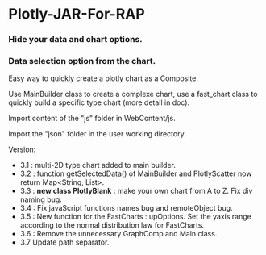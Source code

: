 
# Plotly-JAR-For-RAP

### Hide your data and chart options.
### Data selection option from the chart.


Easy way to quickly create a plotly chart as a Composite.

Use MainBuilder class to create a complexe chart, use a fast_chart class to quickly build a specific type chart (more detail in doc).

Import content of the "js" folder in WebContent/js.

Import the "json" folder in the user working directory.

Version:
- 3.1 : multi-2D type chart added to main builder.
- 3.2 : function getSelectedData() of MainBuilder and PlotlyScatter now return Map<String, List<String>>.
- 3.3 : **new class PlotlyBlank** : make your own chart from A to Z. Fix div naming bug.
- 3.4 : Fix javaScript functions names bug and remoteObject bug.
- 3.5 : New function for the FastCharts : upOptions. Set the yaxis range according to the normal distribution law for FastCharts.
- 3.6 : Remove the unnecessary GraphComp and Main class.
- 3.7 Update path separator.
